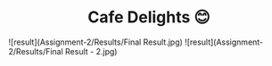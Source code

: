 <h1 align="center">Cafe Delights 😊</h1>  


![result](Assignment-2/Results/Final Result.jpg)
![result](Assignment-2/Results/Final Result - 2.jpg)
